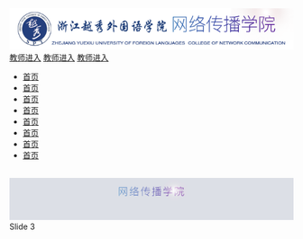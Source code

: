 <html>
<head>
<meta charset="utf-8">
<title>网传官网</title>
<link rel="stylesheet" type="text/css" href="style.css" />
<link rel="stylesheet" type="text/css" href="swiper-3.4.0.min.css" />
</head>
<body>
<div class="content">
   <div class="header">
     <img src="logo.png">
        <div class="quickLink">
            <a href="#">教师进入</a>
            <a href="#">教师进入</a>
            <a href="#">教师进入</a>
        </div>
   </div>
</div>
<div class="nav">
   <nav>
      <ul>
         <a href="#"><li>首页</li> </a>
         <a href="#"><li>首页</li> </a> 
         <a href="#"><li>首页</li> </a>
         <a href="#"><li>首页</li> </a>
         <a href="#"><li>首页</li> </a>
         <a href="#"><li>首页</li> </a>
         <a href="#"><li>首页</li> </a>
         <a href="#"><li>首页</li> </a>
      </ul>
   </nav>
</div>
<div class="swiper-container">
    <div class="swiper-wrapper">
        <div class="banner swiper-slide"><img src="banner1.jpg"></div>
        <div class="swiper-slide"></div>
        <div class="swiper-slide">Slide 3</div>
    </div>
       <div class="swiper-button-prev"></div>
       <div class="swiper-button-next"></div>
</div>
</body>

<script src="jquery-3.1.1.min.js"></script>
<script src="swiper.jquery.min.js"></script>
<script>        
  var mySlide = new Swiper ('.swiper-container', {
    loop: true,
    nextButton: '.swiper-button-next',
    prevButton: '.swiper-button-prev',
  })        
    var width = $(document).width();
    var height = width *300/2000;
    $('.swiper-container').css('height',height+'px');
	
</script>
</html>

